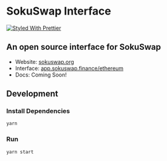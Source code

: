# SokuSwap Interface

[![Styled With Prettier](https://img.shields.io/badge/code_style-prettier-ff69b4.svg)](https://prettier.io/)

## An open source interface for SokuSwap

-   Website: [sokuswap.org](https://sokuwap.org/)
-   Interface: [app.sokuswap.finance/ethereum](https://app.sokuswap.finance/ethereum)
-   Docs: Coming Soon!

## Development

### Install Dependencies

```bash
yarn
```

### Run

```bash
yarn start
```


